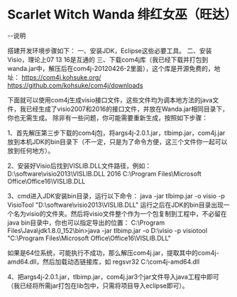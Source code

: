 # Scarlet Witch Wanda 绯红女巫（旺达）

--说明

搭建开发环境步骤如下：
一、安装JDK，Eclipse这些必要工具。
二、安装Visio，理论上07 13 16是互通的
三、下载com4j库（我已经下载并打包到wanda.jar中，解压后在com4j-20120426-2里面），这个库是开源免费的，地址：
https://com4j.kohsuke.org/
https://github.com/kohsuke/com4j/downloads

下面就可以使用com4j生成visio接口文件，这些文件均为调本地方法的java文件，我已经生成了visio2007和2016的接口文件，并放在Wanda.jar相同目录下，你也无需生成。
除非有一些问题，你可能需要重新生成，按照如下步骤：

1、首先解压第三步下载的com4j包，将args4j-2.0.1.jar，tlbimp.jar，com4j.jar放到本机JDK的bin目录下（不一定，只是为了命令方便，这三个文件你一起可以放到任何地方）。

2、安装好Visio后找到VISLIB.DLL文件路径，例如：D:\software\visio2013\VISLIB.DLL
2016 C:\Program Files\Microsoft Office\Office16\VISLIB.DLL

3、cmd进入JDK安装bin目录，运行以下命令：
java -jar tlbimp.jar -o visio -p VisioTool "D:\software\visio2013\VISLIB.DLL"
运行之后在JDK的bin目录出现一个名为visio的文件夹。然后将visio文件整个作为一个包复制到工程中，不必留在java bin目录中，你也可以指定导出的位置：
C:\Program Files\Java\jdk1.8.0_152\bin>java -jar tlbimp.jar -o D:\\visio -p visiotool "C:\Program Files\Microsoft Office\Office16\VISLIB.DLL"

如果是64位系统，可能执行不成功，那么解压com4j.jar，提取其中的com4j-amd64.dll，然后加载动态链接库，如
regsvr32 C:\com4j-amd64.dll

4、把args4j-2.0.1.jar，tlbimp.jar，com4j.jar3个jar文件导入java工程中即可（我已经将所需jar打包在lib包中，只需将项目导入eclipse即可）。




